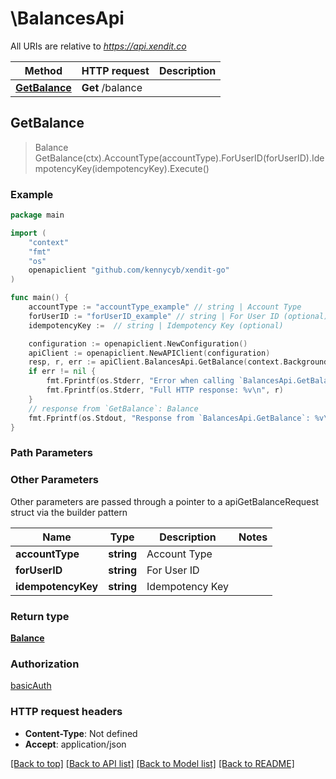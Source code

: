 # \BalancesApi

All URIs are relative to *https://api.xendit.co*

Method | HTTP request | Description
------------- | ------------- | -------------
[**GetBalance**](BalancesApi.md#GetBalance) | **Get** /balance | 



## GetBalance

> Balance GetBalance(ctx).AccountType(accountType).ForUserID(forUserID).IdempotencyKey(idempotencyKey).Execute()



### Example

```go
package main

import (
    "context"
    "fmt"
    "os"
    openapiclient "github.com/kennycyb/xendit-go"
)

func main() {
    accountType := "accountType_example" // string | Account Type
    forUserID := "forUserID_example" // string | For User ID (optional)
    idempotencyKey :=  // string | Idempotency Key (optional)

    configuration := openapiclient.NewConfiguration()
    apiClient := openapiclient.NewAPIClient(configuration)
    resp, r, err := apiClient.BalancesApi.GetBalance(context.Background()).AccountType(accountType).ForUserID(forUserID).IdempotencyKey(idempotencyKey).Execute()
    if err != nil {
        fmt.Fprintf(os.Stderr, "Error when calling `BalancesApi.GetBalance``: %v\n", err)
        fmt.Fprintf(os.Stderr, "Full HTTP response: %v\n", r)
    }
    // response from `GetBalance`: Balance
    fmt.Fprintf(os.Stdout, "Response from `BalancesApi.GetBalance`: %v\n", resp)
}
```

### Path Parameters



### Other Parameters

Other parameters are passed through a pointer to a apiGetBalanceRequest struct via the builder pattern


Name | Type | Description  | Notes
------------- | ------------- | ------------- | -------------
 **accountType** | **string** | Account Type | 
 **forUserID** | **string** | For User ID | 
 **idempotencyKey** | **string** | Idempotency Key | 

### Return type

[**Balance**](Balance.md)

### Authorization

[basicAuth](../README.md#basicAuth)

### HTTP request headers

- **Content-Type**: Not defined
- **Accept**: application/json

[[Back to top]](#) [[Back to API list]](../README.md#documentation-for-api-endpoints)
[[Back to Model list]](../README.md#documentation-for-models)
[[Back to README]](../README.md)

